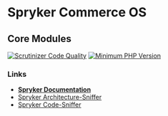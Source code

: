 # Spryker Commerce OS

## Core Modules

[![Scrutinizer Code Quality](https://scrutinizer-ci.com/g/spryker/spryker-core/badges/quality-score.png?b=master)](https://scrutinizer-ci.com/g/spryker/spryker-core/?branch=master)
[![Minimum PHP Version](http://img.shields.io/badge/php-%3E%3D%207.2-8892BF.svg)](https://php.net/)

### Links
- **[Spryker Documentation](https://academy.spryker.com/)**
- [Spryker Architecture-Sniffer](https://github.com/spryker/architecture-sniffer)
- [Spryker Code-Sniffer](https://github.com/spryker/code-sniffer)

